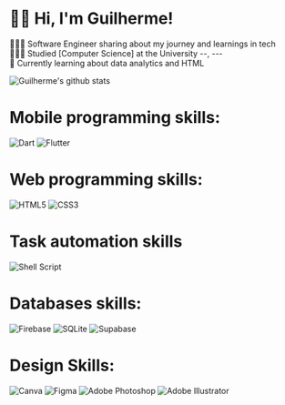 <!-- null -->

# 👋🏻 Hi, I'm Guilherme!

👨🏻‍💻 Software Engineer sharing about my journey and learnings in tech<br/>
👨🏻‍🎓 Studied [Computer Science] at the University --, ---<br/>
💭 Currently learning about data analytics and HTML<br/>

<!-- GRPM -->
![Guilherme's github stats](https://github-readme-stats.vercel.app/api?username=xmoon05&theme=dark&hide_border=false&include_all_commits=true&count_private=true&bg_color=333333&title_color=ffffff&text_color=ffffff)<br/>

# Mobile programming skills:

![Dart](https://img.shields.io/badge/dart-%230175C2.svg?style=for-the-badge&logo=dart&logoColor=white) 
![Flutter](https://img.shields.io/badge/Flutter-%2302569B.svg?style=for-the-badge&logo=Flutter&logoColor=white)

# Web programming skills:

![HTML5](https://img.shields.io/badge/html5-%23E34F26.svg?style=for-the-badge&logo=html5&logoColor=white)
![CSS3](https://img.shields.io/badge/css3-%231572B6.svg?style=for-the-badge&logo=css3&logoColor=white)


# Task automation skills

![Shell Script](https://img.shields.io/badge/shell_script-%23121011.svg?style=for-the-badge&logo=gnu-bash&logoColor=white&color=333333)


# Databases skills:

![Firebase](https://img.shields.io/badge/Firebase-039BE5?style=for-the-badge&logo=Firebase&logoColor=ffcc33&color=149ee6) 
![SQLite](https://img.shields.io/badge/sqlite-%2307405e.svg?style=for-the-badge&logo=sqlite&logoColor=108ddf&color=333333) 
![Supabase](https://img.shields.io/badge/Supabase-3ECF8E?style=for-the-badge&logo=supabase&logoColor=3ECF8E&color=333333)

# Design Skills:

![Canva](https://img.shields.io/badge/Canva-%2300C4CC.svg?style=for-the-badge&logo=Canva&logoColor=white&color=6744e4) 
![Figma](https://img.shields.io/badge/figma-%23F24E1E.svg?style=for-the-badge&logo=figma&logoColor=white) 
![Adobe Photoshop](https://img.shields.io/badge/adobe%20photoshop-%2331A8FF.svg?style=for-the-badge&logo=adobe%20photoshop&logoColor=white) 
![Adobe Illustrator](https://img.shields.io/badge/adobe%20illustrator-%23FF9A00.svg?style=for-the-badge&logo=adobe%20illustrator&logoColor=white)


<!-- GRPM -->
